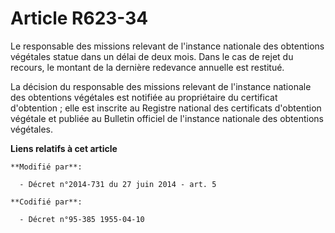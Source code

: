 # Article R623-34

Le responsable des missions relevant de l'instance nationale des obtentions végétales statue dans un délai de deux mois. Dans
le cas de rejet du recours, le montant de la dernière redevance annuelle est restitué.

La décision du responsable des missions relevant de l'instance nationale des obtentions végétales est notifiée au
propriétaire du certificat d'obtention ; elle est inscrite au Registre national des certificats d'obtention végétale et
publiée au Bulletin officiel de l'instance nationale des obtentions végétales.

**Liens relatifs à cet article**

	**Modifié par**:

	  - Décret n°2014-731 du 27 juin 2014 - art. 5

	**Codifié par**:

	  - Décret n°95-385 1955-04-10

